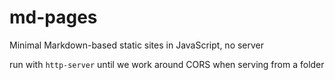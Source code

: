 # md-pages
Minimal Markdown-based static sites in JavaScript, no server

run with `http-server` until we work around CORS when serving from a folder
